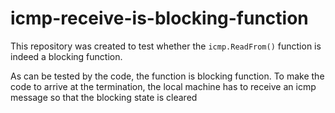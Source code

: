 # icmp-receive-is-blocking-function

This repository was created to test whether the `icmp.ReadFrom()` function is 
indeed a blocking function.

As can be tested by the code, the function is blocking function.
To make the code to arrive at the termination, the local machine has to receive an icmp message
so that the blocking state is cleared
